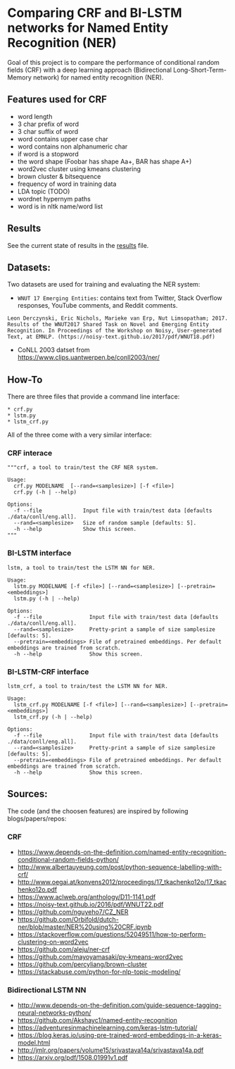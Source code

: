 # Comparing CRF and BI-LSTM networks for Named Entity Recognition (NER)

Goal of this project is to compare the performance of conditional random fields (CRF) with a deep learning approach (Bidirectional Long-Short-Term-Memory network) for named entity recognition (NER).


## Features used for CRF

* word length
* 3 char prefix of word
* 3 char suffix of word
* word contains upper case char
* word contains non alphanumeric char
* if word is a stopword
* the word shape (Foobar has shape Aa+, BAR has shape A+)
* word2vec cluster using kmeans clustering
* brown cluster & bitsequence
* frequency of word in training data
* LDA topic (TODO)
* wordnet hypernym paths
* word is in nltk name/word list

## Results

See the current state of results in the [results](./results.md) file.

## Datasets:

Two datasets are used for training and evaluating the NER system:

* `WNUT 17 Emerging Entities`: contains text from Twitter, Stack Overflow responses, YouTube comments, and Reddit comments.

```
Leon Derczynski, Eric Nichols, Marieke van Erp, Nut Limsopatham; 2017. Results of the WNUT2017 Shared Task on Novel and Emerging Entity Recognition. In Proceedings of the Workshop on Noisy, User-generated Text, at EMNLP. (https://noisy-text.github.io/2017/pdf/WNUT18.pdf)
```

* CoNLL 2003 datset from https://www.clips.uantwerpen.be/conll2003/ner/

## How-To

There are three files that provide a command line interface:

    * crf.py
    * lstm.py
    * lstm_crf.py

All of the three come with a very similar interface:

### CRF interace

```
"""crf, a tool to train/test the CRF NER system.

Usage:
  crf.py MODELNAME  [--rand=<samplesize>] [-f <file>]
  crf.py (-h | --help)

Options:
  -f --file             Input file with train/test data [defaults ./data/conll/eng.all].
  --rand=<samplesize>   Size of random sample [defaults: 5].
  -h --help             Show this screen.
"""
```

### BI-LSTM interface
```
lstm, a tool to train/test the LSTM NN for NER.

Usage:
  lstm.py MODELNAME [-f <file>] [--rand=<samplesize>] [--pretrain=<embeddings>]
  lstm.py (-h | --help)

Options:
  -f --file               Input file with train/test data [defaults ./data/conll/eng.all].
  --rand=<samplesize>     Pretty-print a sample of size samplesize [defaults: 5].
  --pretrain=<embeddings> File of pretrained embeddings. Per default embeddings are trained from scratch.
  -h --help               Show this screen.
```

### BI-LSTM-CRF interface
```
lstm_crf, a tool to train/test the LSTM NN for NER.

Usage:
  lstm_crf.py MODELNAME [-f <file>] [--rand=<samplesize>] [--pretrain=<embeddings>]
  lstm_crf.py (-h | --help)

Options:
  -f --file               Input file with train/test data [defaults ./data/conll/eng.all].
  --rand=<samplesize>     Pretty-print a sample of size samplesize [defaults: 5].
  --pretrain=<embeddings> File of pretrained embeddings. Per default embeddings are trained from scratch.
  -h --help               Show this screen.
```


## Sources:

The code (and the choosen features) are inspired by following blogs/papers/repos:

### CRF

* https://www.depends-on-the-definition.com/named-entity-recognition-conditional-random-fields-python/
* http://www.albertauyeung.com/post/python-sequence-labelling-with-crf/
* http://www.oegai.at/konvens2012/proceedings/17_tkachenko12o/17_tkachenko12o.pdf
* https://www.aclweb.org/anthology/D11-1141.pdf
* https://noisy-text.github.io/2016/pdf/WNUT22.pdf
* https://github.com/nguyeho7/CZ_NER
* https://github.com/Orbifold/dutch-ner/blob/master/NER%20using%20CRF.ipynb
* https://stackoverflow.com/questions/52049511/how-to-perform-clustering-on-word2vec
* https://github.com/aleju/ner-crf
* https://github.com/mayoyamasaki/py-kmeans-word2vec
* https://github.com/percyliang/brown-cluster
* https://stackabuse.com/python-for-nlp-topic-modeling/


### Bidirectional LSTM NN
* http://www.depends-on-the-definition.com/guide-sequence-tagging-neural-networks-python/
* https://github.com/Akshayc1/named-entity-recognition
* https://adventuresinmachinelearning.com/keras-lstm-tutorial/
* https://blog.keras.io/using-pre-trained-word-embeddings-in-a-keras-model.html
* http://jmlr.org/papers/volume15/srivastava14a/srivastava14a.pdf
* https://arxiv.org/pdf/1508.01991v1.pdf
